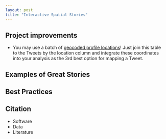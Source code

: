```yaml
---
layout: post
title: "Interactive Spatial Stories"
---
```


## Project improvements

- You may use a batch of [geocoded profile locations]({{site.baseurl}}/assets/profile_geocodes.RDS)! Just join this table to the Tweets by the location column and integrate these coordinates into your analysis as the 3rd best option for mapping a Tweet.

## Examples of Great Stories



## Best Practices

## Citation

- Software
- Data
- Literature